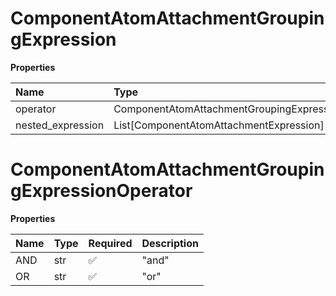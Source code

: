 # ComponentAtomAttachmentGroupingExpression

**Properties**

| Name              | Type                                              | Required | Description |
| :---------------- | :------------------------------------------------ | :------- | :---------- |
| operator          | ComponentAtomAttachmentGroupingExpressionOperator | ✅       |             |
| nested_expression | List[ComponentAtomAttachmentExpression]           | ❌       |             |

# ComponentAtomAttachmentGroupingExpressionOperator

**Properties**

| Name | Type | Required | Description |
| :--- | :--- | :------- | :---------- |
| AND  | str  | ✅       | "and"       |
| OR   | str  | ✅       | "or"        |

